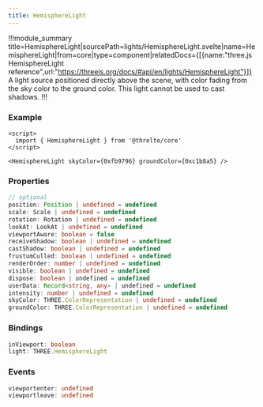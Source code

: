 ```yaml
---
title: HemisphereLight
---
```


!!!module_summary title=HemisphereLight|sourcePath=lights/HemisphereLight.svelte|name=HemisphereLight|from=core|type=component|relatedDocs={[{name:"three.js HemisphereLight reference",url:"https://threejs.org/docs/#api/en/lights/HemisphereLight"}]}
A light source positioned directly above the scene, with color fading from the sky color to the ground color.
This light cannot be used to cast shadows.
!!!

### Example

```svelte
<script>
  import { HemisphereLight } from '@threlte/core'
</script>

<HemisphereLight skyColor={0xfb9796} groundColor={0xc1b8a5} />
```

### Properties

```ts
// optional
position: Position | undefined = undefined
scale: Scale | undefined = undefined
rotation: Rotation | undefined = undefined
lookAt: LookAt | undefined = undefined
viewportAware: boolean = false
receiveShadow: boolean | undefined = undefined
castShadow: boolean | undefined = undefined
frustumCulled: boolean | undefined = undefined
renderOrder: number | undefined = undefined
visible: boolean | undefined = undefined
dispose: boolean | undefined = undefined
userData: Record<string, any> | undefined = undefined
intensity: number | undefined = undefined
skyColor: THREE.ColorRepresentation | undefined = undefined
groundColor: THREE.ColorRepresentation | undefined = undefined
```

### Bindings

```ts
inViewport: boolean
light: THREE.HemisphereLight
```

### Events

```ts
viewportenter: undefined
viewportleave: undefined
```
